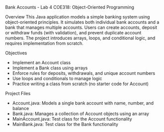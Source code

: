 Bank Accounts - Lab 4
COE318: Object-Oriented Programming

Overview
This Java application models a simple banking system using object-oriented principles. It simulates both individual bank accounts and a bank that manages multiple accounts. Users can create accounts, deposit or withdraw funds (with validation), and prevent duplicate account numbers. The project introduces arrays, loops, and conditional logic, and requires implementation from scratch.

Objectives
- Implement an Account class
- Implement a Bank class using arrays
- Enforce rules for deposits, withdrawals, and unique account numbers
- Use loops and conditionals to manage logic
- Practice writing a class from scratch (no starter code for Account)

Project Files
- Account.java: Models a single bank account with name, number, and balance
- Bank.java: Manages a collection of Account objects using an array
- MainAccount.java: Test class for the Account functionality
- MainBank.java: Test class for the Bank functionality

